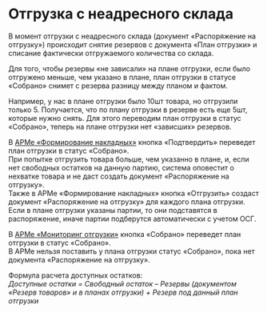 # Отгрузка с неадресного склада

В момент отгрузки с неадресного склада (документ «Распоряжение на отгрузку») происходит снятие резервов с документа «План отгрузки» и списание фактически отгружаемого количества со склада.  

Для того, чтобы резервы «не зависали» на плане отгрузки, если было отгружено меньше, чем указано в плане, план отгрузки в статусе «Собрано» снимет с резерва разницу между планом и фактом.  

Например, у нас в плане отгрузки было 10шт товара, но отгрузили только 5. Получается, что по плану отгрузки в резерве есть еще 5шт, которые нужно снять. Для этого переводим план отгрузки в статус «Собрано», теперь на плане отгрузки нет «зависших» резервов.

В [АРМе «Формирование накладных»](../../FormationOfShipments/ProductsShipment.md) кнопка «Подтвердить» переведет план отгрузки в статус «Собрано».  
При попытке отгрузить товара больше, чем указанно в плане, и, если нет свободных остатков на данную партию, система оповестит о нехватке товара и не даст создать документ «Распоряжение на отгрузку».  
Также в АРМе «Формирование накладных» кнопка «Отгрузить» создаст документ «Распоряжение на отгрузку» для каждого плана отгрузки. Если в плане отгрузки указаны партии, то они подставятся в распоряжение, иначе партии подберутся автоматически с учетом ОСГ.  

В [АРМе «Мониторинг отгрузки»](../../../../Warehouse/SimpleWarehouse/Otgruzka/OtgruzkaTCD/OtgruzkaNaTCD.md) кнопка «Собрано» переведет план отгрузки в статус «Собрано».   
В АРМе нельзя поставить у плана отгрузки статус «Собрано», пока нет документа «Распоряжение на отгрузку».  

Формула расчета доступных остатков:  
    *Доступные остатки = Свободный остаток – Резервы (документом «Резерв товаров» и в планах отгрузки) + Резерв под данный план отгрузки*